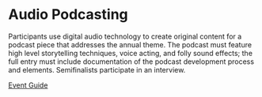 # Audio Podcasting

Participants use digital audio technology to create original
content for a podcast piece that addresses the annual theme.
The podcast must feature high level storytelling techniques,
voice acting, and folly sound effects; the full entry must include
documentation of the podcast development process and
elements. Semifinalists participate in an interview.

[Event Guide](https://lwsd.sharepoint.com/:b:/r/sites/GR-JHS-TechnologyStudentAssociation-SCA/Shared%20Documents/23-24/Competition/Event%20Guides/HS%20-%20Audio%20Podcasting.pdf)
